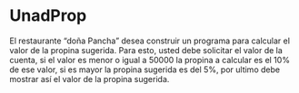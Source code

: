 # UnadProp
El restaurante “doña Pancha” desea construir un programa para calcular 
el valor de la propina sugerida. Para esto, usted debe solicitar el valor 
de la cuenta, si el valor es menor o igual a 50000 la propina a calcular 
es el 10% de ese valor, si es mayor la propina sugerida es del 5%, por 
ultimo debe mostrar así el valor de la propina sugerida.
